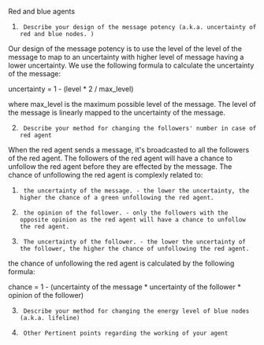 Red and blue agents
1.      Describe your design of the message potency (a.k.a. uncertainty of red and blue nodes. )

Our design of the message potency is to use the level of the level of the message to map to an uncertainty
with higher level of message having a lower uncertainty. We use the following formula to calculate the
uncertainty of the message:

uncertainty = 1 - (level * 2 / max_level)

where max_level is the maximum possible level of the message. The level of the message is linearly
mapped to the uncertainty of the message.

2.      Describe your method for changing the followers' number in case of red agent

When the red agent sends a message, it's broadcasted to all the followers of the red agent. The
followers of the red agent will have a chance to unfollow the red agent before they are effected by the
message. The chance of unfollowing the red agent is complexly related to:
1.      the uncertainty of the message. - the lower the uncertainty, the higher the chance of a green unfollowing the red agent.
2.      the opinion of the follower. - only the followers with the opposite opinion as the red agent will have a chance to unfollow the red agent.
3.      The uncertainty of the follower. - the lower the uncertainty of the follower, the higher the chance of unfollowing the red agent.

the chance of unfollowing the red agent is calculated by the following formula:

chance = 1 - (uncertainty of the message * uncertainty of the follower * opinion of the follower)

3.      Describe your method for changing the energy level of blue nodes (a.k.a. lifeline)
4.      Other Pertinent points regarding the working of your agent